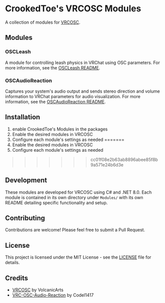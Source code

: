 # CrookedToe's VRCOSC Modules

A collection of modules for [VRCOSC](https://github.com/VolcanicArts/VRCOSC).

## Modules

### OSCLeash
A module for controlling leash physics in VRChat using OSC parameters. For more information, see the [OSCLeash README](Modules/OSCLeash/README.md).

### OSCAudioReaction
Captures your system's audio output and sends stereo direction and volume information to VRChat parameters for audio visualization. For more information, see the [OSCAudioReaction README](Modules/OSCAudioReaction/README.md).

## Installation

1. enable CrookedToe's Modules in the packages
2. Enable the desired modules in VRCOSC
3. Configure each module's settings as needed
=======
1. Enable the desired modules in VRCOSC
2. Configure each module's settings as needed
>>>>>>> cc01f08e2b63ab8896abee85f8b9a571e24b6d3e

## Development

These modules are developed for VRCOSC using C# and .NET 8.0. Each module is contained in its own directory under `Modules/` with its own README detailing specific functionality and setup.

## Contributing

Contributions are welcome! Please feel free to submit a Pull Request.

## License

This project is licensed under the MIT License - see the [LICENSE](LICENSE) file for details.

## Credits

- [VRCOSC](https://github.com/VolcanicArts/VRCOSC) by VolcanicArts
- [VRC-OSC-Audio-Reaction](https://github.com/Codel1417/VRC-OSC-Audio-Reaction) by Codel1417